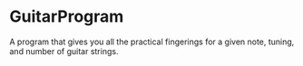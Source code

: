 # GuitarProgram
A program that gives you all the practical fingerings for a given note, tuning, and number of guitar strings.
